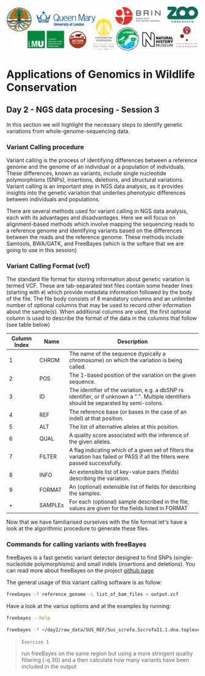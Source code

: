 ![Workshop-logo](../IM/LOGO_new.png)
# Applications of Genomics in Wildlife Conservation

## Day 2 - NGS data procesing - Session 3
In this section we will highlight the necessary steps to identify genetic variations from whole-genome-sequencing data.

### Variant Calling procedure
Variant calling is the process of identifying differences between a reference genome and the genome of an individual or a population of individuals. These differences, known as variants, include single nucleotide polymorphisms (SNPs), insertions, deletions, and structural variations. Variant calling is an important step in NGS data analysis, as it provides insights into the genetic variation that underlies phenotypic differences between individuals and populations.

There are several methods used for variant calling in NGS data analysis, each with its advantages and disadvantages. Here we will focus on alignment-based methods which involve mapping the sequencing reads to a reference genome and identifying variants based on the differences between the reads and the reference genome. These methods include Samtools, BWA/GATK, and FreeBayes (which is the softare that we are going to use in this session)
 
### Variant Calling Format (vcf)
The standard file format for storing information about genetic variation is termed VCF. These are tab-separated text files contain some header lines (starting with `#`) which provide metadata information followed by the body of the file. The file body consists of 8 mandatory columns and an unlimited number of optional columns that may be used to record other information about the sample(s). When additional columns are used, the first optional column is used to describe the format of the data in the columns that follow (see table below)

|Column Index| Name| Description |
|---|---|---|
|1|CHROM| The name of the sequence (typically a chromosome) on which the variation is being called.|
|2|POS| The 1-based position of the variation on the given sequence.|
|3|ID|The identifier of the variation, e.g. a dbSNP rs identifier, or if unknown a ".". Multiple identifiers should be separated by semi-colons.|
|4|REF|The reference base (or bases in the case of an indel) at that position.|
|5|ALT|The list of alternative alleles at this position.|
|6|QUAL|A quality score associated with the inference of the given alleles.|
|7|FILTER|A flag indicating which of a given set of filters the variation has failed or PASS if all the filters were passed successfully.|
|8|INFO|An extensible list of key-value pairs (fields) describing the variation.|
|9|FORMAT|An (optional) extensible list of fields for describing the samples.|
|+|SAMPLEs|For each (optional) sample described in the file, values are given for the fields listed in FORMAT| 

Now that we have familiarised ourselves with the file format let's have a look at the algorithmic procedure to generate these files.

### Commands for calling variants with freeBayes
freeBayes is a fast genetic variant detector designed to find SNPs (single-nucleotide polymorphisms) and small indels (insertions and deletions). You can read more about freeBayes on the project [github page](https://github.com/freebayes/freebayes)

The general usage of this variant calling software is as follow:
```sh
freebayes -f reference_genome -L list_of_bam_files > output.vcf
```
Have a look at the varius options and at the examples by running:
```sh
freebayes --help
```

```sh
freebayes -f ~/day2/raw_data/SUS_REF/Sus_scrofa.Sscrofa11.1.dna.toplevel.fa -q 20 -m 10 -r 1 -L bam_list.txt > babirusa.chr10.r1.vcf
```

> `Exercise 1`
>
> run freeBayes on the same region but using a more stringent quality filtering (-q 30) and a
> then calculate how many variants have been included in the output 

